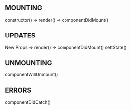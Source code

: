 MOUNTING
---------
constructor() => render() => componentDidMount()


UPDATES
--------
New Props
            => render() => componentDidMount()
settState()


UNMOUNTING
-----------
componentWillUnmount()


ERRORS
------

componentDidCatch()